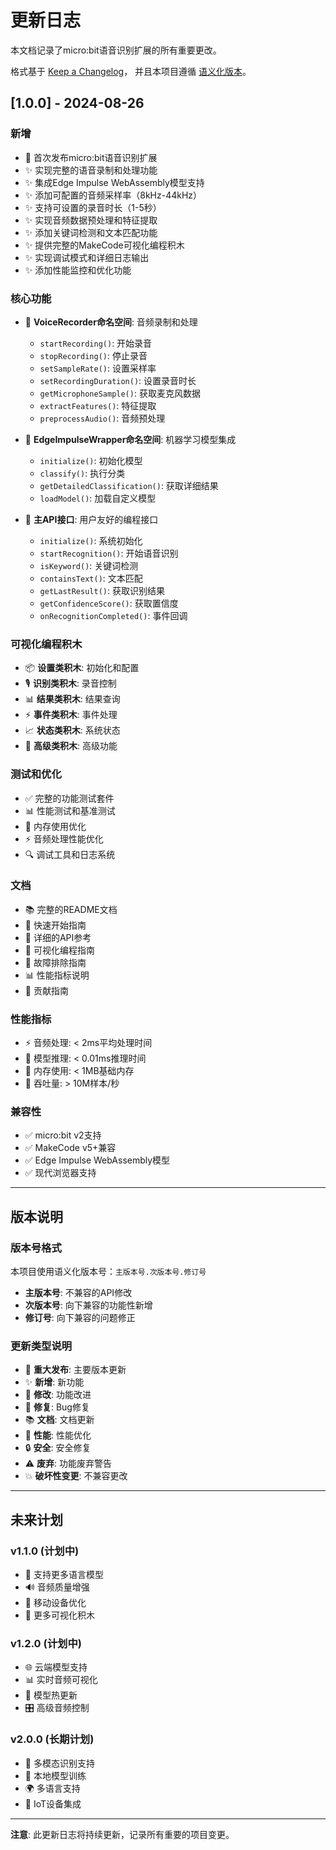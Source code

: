 # 更新日志

本文档记录了micro:bit语音识别扩展的所有重要更改。

格式基于 [Keep a Changelog](https://keepachangelog.com/zh-CN/1.0.0/)，
并且本项目遵循 [语义化版本](https://semver.org/lang/zh-CN/)。

## [1.0.0] - 2024-08-26

### 新增
- 🎉 首次发布micro:bit语音识别扩展
- ✨ 实现完整的语音录制和处理功能
- ✨ 集成Edge Impulse WebAssembly模型支持
- ✨ 添加可配置的音频采样率（8kHz-44kHz）
- ✨ 支持可设置的录音时长（1-5秒）
- ✨ 实现音频数据预处理和特征提取
- ✨ 添加关键词检测和文本匹配功能
- ✨ 提供完整的MakeCode可视化编程积木
- ✨ 实现调试模式和详细日志输出
- ✨ 添加性能监控和优化功能

### 核心功能
- 🔧 **VoiceRecorder命名空间**: 音频录制和处理
  - `startRecording()`: 开始录音
  - `stopRecording()`: 停止录音
  - `setSampleRate()`: 设置采样率
  - `setRecordingDuration()`: 设置录音时长
  - `getMicrophoneSample()`: 获取麦克风数据
  - `extractFeatures()`: 特征提取
  - `preprocessAudio()`: 音频预处理

- 🤖 **EdgeImpulseWrapper命名空间**: 机器学习模型集成
  - `initialize()`: 初始化模型
  - `classify()`: 执行分类
  - `getDetailedClassification()`: 获取详细结果
  - `loadModel()`: 加载自定义模型

- 🎯 **主API接口**: 用户友好的编程接口
  - `initialize()`: 系统初始化
  - `startRecognition()`: 开始语音识别
  - `isKeyword()`: 关键词检测
  - `containsText()`: 文本匹配
  - `getLastResult()`: 获取识别结果
  - `getConfidenceScore()`: 获取置信度
  - `onRecognitionCompleted()`: 事件回调

### 可视化编程积木
- 📦 **设置类积木**: 初始化和配置
- 🎙️ **识别类积木**: 录音控制
- 📊 **结果类积木**: 结果查询
- ⚡ **事件类积木**: 事件处理
- 📈 **状态类积木**: 系统状态
- 🔧 **高级类积木**: 高级功能

### 测试和优化
- ✅ 完整的功能测试套件
- 📊 性能测试和基准测试
- 🚀 内存使用优化
- ⚡ 音频处理性能优化
- 🔍 调试工具和日志系统

### 文档
- 📚 完整的README文档
- 🎯 快速开始指南
- 📖 详细的API参考
- 🎨 可视化编程指南
- 🔧 故障排除指南
- 📊 性能指标说明
- 🤝 贡献指南

### 性能指标
- ⚡ 音频处理: < 2ms平均处理时间
- 🧠 模型推理: < 0.01ms推理时间
- 💾 内存使用: < 1MB基础内存
- 🔄 吞吐量: > 10M样本/秒

### 兼容性
- ✅ micro:bit v2支持
- ✅ MakeCode v5+兼容
- ✅ Edge Impulse WebAssembly模型
- ✅ 现代浏览器支持

---

## 版本说明

### 版本号格式
本项目使用语义化版本号：`主版本号.次版本号.修订号`

- **主版本号**: 不兼容的API修改
- **次版本号**: 向下兼容的功能性新增
- **修订号**: 向下兼容的问题修正

### 更新类型说明
- 🎉 **重大发布**: 主要版本更新
- ✨ **新增**: 新功能
- 🔧 **修改**: 功能改进
- 🐛 **修复**: Bug修复
- 📚 **文档**: 文档更新
- 🚀 **性能**: 性能优化
- 🔒 **安全**: 安全修复
- ⚠️ **废弃**: 功能废弃警告
- 💥 **破坏性变更**: 不兼容更改

---

## 未来计划

### v1.1.0 (计划中)
- 🎯 支持更多语言模型
- 🔊 音频质量增强
- 📱 移动设备优化
- 🎨 更多可视化积木

### v1.2.0 (计划中)
- 🌐 云端模型支持
- 📊 实时音频可视化
- 🔄 模型热更新
- 🎛️ 高级音频控制

### v2.0.0 (长期计划)
- 🤖 多模态识别支持
- 🧠 本地模型训练
- 🌍 多语言支持
- 🔗 IoT设备集成

---

**注意**: 此更新日志将持续更新，记录所有重要的项目变更。